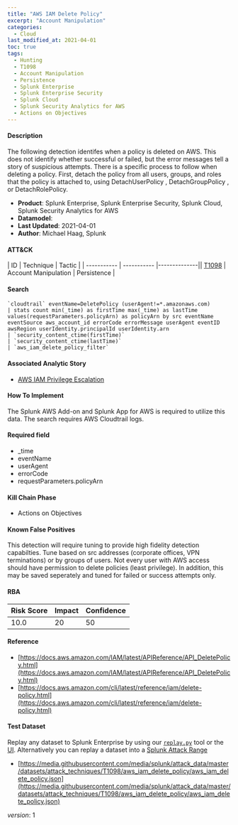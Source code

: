 ```yaml
---
title: "AWS IAM Delete Policy"
excerpt: "Account Manipulation"
categories:
  - Cloud
last_modified_at: 2021-04-01
toc: true
tags:
  - Hunting
  - T1098
  - Account Manipulation
  - Persistence
  - Splunk Enterprise
  - Splunk Enterprise Security
  - Splunk Cloud
  - Splunk Security Analytics for AWS
  - Actions on Objectives
---
```


#### Description

The following detection identifes when a policy is deleted on AWS. This does not identify whether successful or failed, but the error messages tell a story of suspicious attempts. There is a specific process to follow when deleting a policy. First, detach the policy from all users, groups, and roles that the policy is attached to, using DetachUserPolicy , DetachGroupPolicy , or DetachRolePolicy.

- **Product**: Splunk Enterprise, Splunk Enterprise Security, Splunk Cloud, Splunk Security Analytics for AWS
- **Datamodel**:
- **Last Updated**: 2021-04-01
- **Author**: Michael Haag, Splunk


#### ATT&CK

| ID          | Technique   | Tactic       |
| ----------- | ----------- |--------------|| [T1098](https://attack.mitre.org/techniques/T1098/) | Account Manipulation | Persistence |


#### Search

```
`cloudtrail` eventName=DeletePolicy (userAgent!=*.amazonaws.com) 
| stats count min(_time) as firstTime max(_time) as lastTime values(requestParameters.policyArn) as policyArn by src eventName eventSource aws_account_id errorCode errorMessage userAgent eventID awsRegion userIdentity.principalId userIdentity.arn 
| `security_content_ctime(firstTime)` 
| `security_content_ctime(lastTime)` 
| `aws_iam_delete_policy_filter`
```

#### Associated Analytic Story
* [AWS IAM Privilege Escalation](_stories/aws_iam_privilege_escalation)


#### How To Implement
The Splunk AWS Add-on and Splunk App for AWS is required to utilize this data. The search requires AWS Cloudtrail logs.

#### Required field
* _time
* eventName
* userAgent
* errorCode
* requestParameters.policyArn


#### Kill Chain Phase
* Actions on Objectives


#### Known False Positives
This detection will require tuning to provide high fidelity detection capabilties. Tune based on src addresses (corporate offices, VPN terminations) or by groups of users. Not every user with AWS access should have permission to delete policies (least privilege). In addition, this may be saved seperately and tuned for failed or success attempts only.



#### RBA

| Risk Score  | Impact      | Confidence   |
| ----------- | ----------- |--------------|
| 10.0 | 20 | 50 |



#### Reference

* [https://docs.aws.amazon.com/IAM/latest/APIReference/API_DeletePolicy.html](https://docs.aws.amazon.com/IAM/latest/APIReference/API_DeletePolicy.html)
* [https://docs.aws.amazon.com/cli/latest/reference/iam/delete-policy.html](https://docs.aws.amazon.com/cli/latest/reference/iam/delete-policy.html)



#### Test Dataset
Replay any dataset to Splunk Enterprise by using our [`replay.py`](https://github.com/splunk/attack_data#using-replaypy) tool or the [UI](https://github.com/splunk/attack_data#using-ui).
Alternatively you can replay a dataset into a [Splunk Attack Range](https://github.com/splunk/attack_range#replay-dumps-into-attack-range-splunk-server)

* [https://media.githubusercontent.com/media/splunk/attack_data/master/datasets/attack_techniques/T1098/aws_iam_delete_policy/aws_iam_delete_policy.json](https://media.githubusercontent.com/media/splunk/attack_data/master/datasets/attack_techniques/T1098/aws_iam_delete_policy/aws_iam_delete_policy.json)


_version_: 1